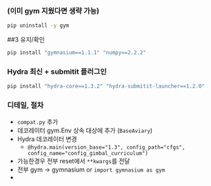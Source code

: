 ### (이미 gym 지웠다면 생략 가능)
```bash
pip uninstall -y gym
```

##3 유지/확인
```bash
pip install "gymnasium==1.1.1" "numpy==2.2.2"
```

### Hydra 최신 + submitit 플러그인
```bash
pip install "hydra-core==1.3.2" "hydra-submitit-launcher==1.2.0"
```

### 디테일, 절차
- `compat.py` 추가
- 데코레이터 gym.Env 상속 대상에 추가 (`BaseAviary`)
- Hydra 데코레이터 변경
  - `@hydra.main(version_base="1.3", config_path="cfgs", config_name="config_gimbal_curriculum")`
- 가능한경우 전부 reset에서 `**kwargs`를 전달
- 전부 gym -> gymnasium or `import gymnasium as gym`
- 
